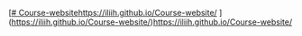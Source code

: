 [[# Course-website](https://iliih.github.io/Course-website/)https://iliih.github.io/Course-website/
](https://iliih.github.io/Course-website/)https://iliih.github.io/Course-website/
